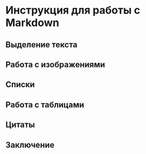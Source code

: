 # Инструкция для работы с Markdown

## Выделение текста

## Работа с изображениями

## Списки

## Работа с таблицами 

## Цитаты

## Заключение